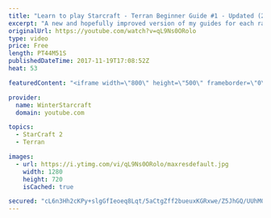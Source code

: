 ```yaml
---
title: "Learn to play Starcraft - Terran Beginner Guide #1 - Updated (2017 LOTV)"
excerpt: "A new and hopefully improved version of my guides for each race where I go over as many basics as possible while doing it live :)  I strongly believe that a super structured guide style is not very helpful compared to watching/playing the game actively.  Feedback is greatly appreciated. -- Watch live"
originalUrl: https://youtube.com/watch?v=qL9Ns0ORolo
type: video
price: Free
length: PT44M51S
publishedDateTime: 2017-11-19T17:08:52Z
heat: 53

featuredContent: "<iframe width=\"800\" height=\"500\" frameborder=\"0\" src=\"https://www.youtube.com/embed/qL9Ns0ORolo\" allow=\"accelerometer; autoplay; encrypted-media; gyroscope; picture-in-picture\" allowfullscreen></iframe>"

provider:
  name: WinterStarcraft
  domain: youtube.com

topics:
  - StarCraft 2
  - Terran

images:
  - url: https://i.ytimg.com/vi/qL9Ns0ORolo/maxresdefault.jpg
    width: 1280
    height: 720
    isCached: true

secured: "cL6n3Hh2cKPy+slgGfIeoeq8Lqt/5aCtgZff2bueuxKGRxwe/Z5JhGQ/UUhM0SJtbDsmC/uUPyu9RQQ+/7RLJbslQ8sQMflO5LhCAXCs7ekdu1QEDJU03zj6ZKwOI+l0R5R2ASkWW9JmbfUTsEq7APOB+nbwvOk/UhsuNqjPt00LV5tUQBq7SaWfg7ySchg5X73rYbKewSL1hbl7wyM4zuspiUJKnnLyQ6jW/uWO/tdsQ1teLjL7UVTy0NXNrU3hrXSbLUn7P1Nd2K7ii29irVBKN3TiYtU//Dzr2N/GC/ORJ/a4tl7R5R1oEO5ejQJ6yiQ3Yyr0j9hB5IusNXk/CoanNPYhvYrBLwF3rUIuoUbSir0klaTb75a0Sy7rb5r2UHOQu9N2vHV2l8MNrJ4TQmsvtecb1seovFCds1rY0RBQ/assHiz8TWRxcbi3obg8;NCGaZoHlLdtxd2WNsTo3iQ=="
---
```


